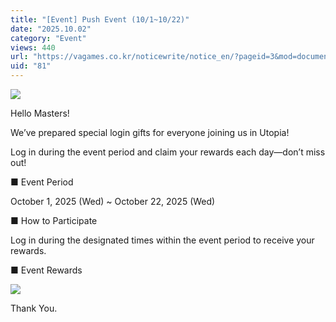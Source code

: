 ```yaml
---
title: "[Event] Push Event (10/1~10/22)"
date: "2025.10.02"
category: "Event"
views: 440
url: "https://vagames.co.kr/noticewrite/notice_en/?pageid=3&mod=document&uid=81"
uid: "81"
---
```


![](/images/news/live/en/81-88b94db8.webp)  

  

Hello Masters! 

  

We’ve prepared special login gifts for everyone joining us in Utopia!

Log in during the event period and claim your rewards each day—don’t miss out!

  

■ Event Period

October 1, 2025 (Wed) ~ October 22, 2025 (Wed)

  

■ How to Participate

Log in during the designated times within the event period to receive your rewards.

  

■ Event Rewards

![](/images/news/live/en/81-ddc57960.webp)  

  

  

Thank You.
